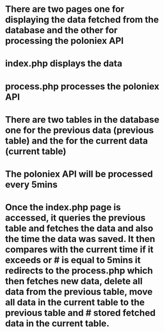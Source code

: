# There are two pages one for displaying the data fetched from the database and the other for processing the poloniex API
# index.php displays the data
# process.php processes the poloniex API
# There are two tables in the database one for the previous data (previous table) and the for the current data (current table)
# The poloniex API will be processed every 5mins
# Once the index.php page is accessed, it queries the previous table and fetches the data and also the time the data was saved. It then compares with the current time if it exceeds or  # is equal to 5mins it redirects to the process.php which then fetches new data, delete all data from the previous table, move all data in the current table to the previous table and  # stored fetched data in the current table.
